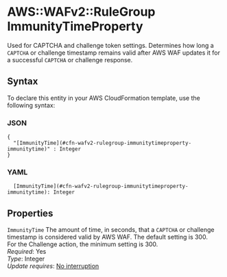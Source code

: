 # AWS::WAFv2::RuleGroup ImmunityTimeProperty<a name="aws-properties-wafv2-rulegroup-immunitytimeproperty"></a>

Used for CAPTCHA and challenge token settings\. Determines how long a `CAPTCHA` or challenge timestamp remains valid after AWS WAF updates it for a successful `CAPTCHA` or challenge response\.

## Syntax<a name="aws-properties-wafv2-rulegroup-immunitytimeproperty-syntax"></a>

To declare this entity in your AWS CloudFormation template, use the following syntax:

### JSON<a name="aws-properties-wafv2-rulegroup-immunitytimeproperty-syntax.json"></a>

```
{
  "[ImmunityTime](#cfn-wafv2-rulegroup-immunitytimeproperty-immunitytime)" : Integer
}
```

### YAML<a name="aws-properties-wafv2-rulegroup-immunitytimeproperty-syntax.yaml"></a>

```
  [ImmunityTime](#cfn-wafv2-rulegroup-immunitytimeproperty-immunitytime): Integer
```

## Properties<a name="aws-properties-wafv2-rulegroup-immunitytimeproperty-properties"></a>

`ImmunityTime` <a name="cfn-wafv2-rulegroup-immunitytimeproperty-immunitytime"></a>
The amount of time, in seconds, that a `CAPTCHA` or challenge timestamp is considered valid by AWS WAF\. The default setting is 300\.  
For the Challenge action, the minimum setting is 300\.  
_Required_: Yes  
_Type_: Integer  
_Update requires_: [No interruption](https://docs.aws.amazon.com/AWSCloudFormation/latest/UserGuide/using-cfn-updating-stacks-update-behaviors.html#update-no-interrupt)
